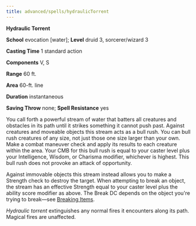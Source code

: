 ```yaml
---
title: advanced/spells/hydraulicTorrent
---
```

 **Hydraulic Torrent**

**School** evocation [water]; **Level** druid 3, sorcerer/wizard 3

**Casting Time** 1 standard action

**Components** V, S

**Range** 60 ft.

**Area** 60-ft. line

**Duration** instantaneous

**Saving Throw** none; **Spell Resistance** yes

You call forth a powerful stream of water that batters all creatures and obstacles in its path until it strikes something it cannot push past. Against creatures and moveable objects this stream acts as a bull rush. You can bull rush creatures of any size, not just those one size larger than your own. Make a combat maneuver check and apply its results to each creature within the area. Your CMB for this bull rush is equal to your caster level plus your Intelligence, Wisdom, or Charisma modifier, whichever is highest. This bull rush does not provoke an attack of opportunity.

Against immovable objects this stream instead allows you to make a Strength check to destroy the target. When attempting to break an object, the stream has an effective Strength equal to your caster level plus the ability score modifier as above. The Break DC depends on the object you're trying to break—see [Breaking Items](http://paizo.com/prd/additionalRules.md#_breaking-items).

_Hydraulic torrent_ extinguishes any normal fires it encounters along its path. Magical fires are unaffected.

